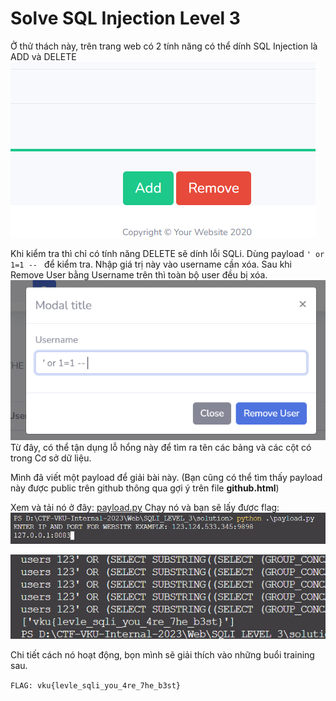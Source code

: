 # Solve **SQL Injection Level 3**


Ở thử thách này, trên trang web có 2 tính năng có thể dính SQL Injection là ADD và DELETE
![Alt text](image.png)

Khi kiểm tra thì chỉ có tính năng DELETE sẽ dính lỗi SQLi.
Dùng payload `' or 1=1 -- ` để kiểm tra. Nhập giá trị này vào username cần xóa.
Sau khi Remove User bằng Username trên thì toàn bộ user đều bị xóa.
![Alt text](image-1.png)
Từ đây, có thể tận dụng lỗ hổng này để tìm ra tên các bảng và các cột có trong Cơ sở dữ liệu.

Mình đã viết một payload để giải bài này.
(Bạn cũng có thể tìm thấy payload này được public trên github thông qua gợi ý trên file **github.html**)

Xem và tải nó ở đây: [payload.py](./payload.py)
Chạy nó và bạn sẽ lấy được flag:
![Alt text](image-2.png)

![Alt text](image-3.png)

Chi tiết cách nó hoạt động, bọn mình sẽ giải thích vào những buổi training sau.

`FLAG: vku{levle_sqli_you_4re_7he_b3st}`
